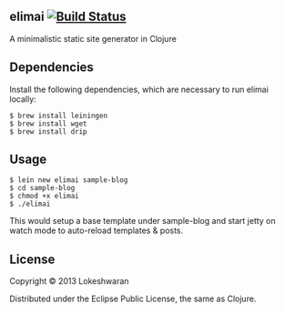 ## elimai [![Build Status](https://travis-ci.org/dlokesh/elimai.png?branch=master)](https://travis-ci.org/dlokesh/elimai)

A minimalistic static site generator in Clojure

## Dependencies

Install the following dependencies, which are necessary to run elimai locally:

	$ brew install leiningen
	$ brew install wget
	$ brew install drip

## Usage

	$ lein new elimai sample-blog
	$ cd sample-blog
	$ chmod +x elimai
	$ ./elimai

This would setup a base template under sample-blog and start jetty on watch mode to auto-reload templates & posts.

## License

Copyright © 2013 Lokeshwaran

Distributed under the Eclipse Public License, the same as Clojure.
